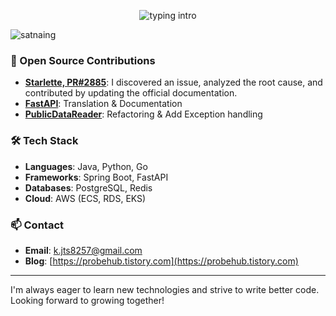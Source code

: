 <p align="center">
<img src="https://readme-typing-svg.herokuapp.com?color=08CE90&center=true&vCenter=true&lines=Hello+everyone!!!;I'm+Timothy+Jeong.;a+passionate+backend+developer;from+South+Korea" alt="typing intro">
</p>
<p align="left"> <img src="https://komarev.com/ghpvc/?username=timothy-jeong&label=Profile%20views&color=0e75b6&style=flat-square" alt="satnaing" /></p>

### 👥 Open Source Contributions
- **[Starlette, PR#2885](https://github.com/encode/starlette/pull/2885)**: I discovered an issue, analyzed the root cause, and contributed by updating the official documentation.
- **[FastAPI](https://github.com/fastapi/fastapi)**: Translation & Documentation
- **[PublicDataReader](https://github.com/WooilJeong/PublicDataReader)**: Refactoring & Add Exception handling

### 🛠️ Tech Stack
- **Languages**: Java, Python, Go
- **Frameworks**: Spring Boot, FastAPI
- **Databases**: PostgreSQL, Redis
- **Cloud**: AWS (ECS, RDS, EKS)

### 📫 Contact

- **Email**: [k.jts8257@gmail.com](mailto:k.jts8257@gmail.com)
- **Blog**: [https://probehub.tistory.com](https://probehub.tistory.com)

---

I'm always eager to learn new technologies and strive to write better code. Looking forward to growing together!
